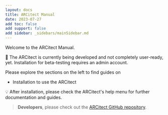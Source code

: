 ```yaml
---
layout: docs
title: ARCitect Manual
date: 2023-07-27
add toc: false
add support: false
add sidebar: _sidebars/mainSidebar.md
---
```


Welcome to the ARCitect Manual.

🚧 The ARCitect is currently being developed and not completely user-ready, yet. Installation for beta-testing requires an admin account.

Please explore the sections on the left to find guides on

- Installation to use the ARCitect
<!-- - Central Functions to work with your ARC, and
- Functions to fill and work on ISA Metadata within your ARC. -->

:bulb: After installation, please check the ARCitect's help menu for further documentation and guides.

> **Developers**, please check out the [ARCitect GitHub repository](https://nfdi4plants.github.io/ARCitect/).

